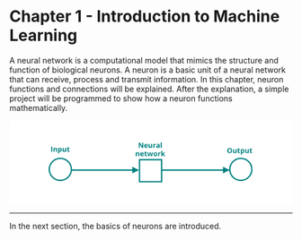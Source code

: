 <style> .md-footer__link--prev:not([hidden]) { display: none } </style>

# Chapter 1 - Introduction to Machine Learning

A neural network is a computational model that mimics the structure and function of biological neurons. A neuron is a basic unit of a neural network that can receive, process and transmit information. In this chapter, neuron functions and connections will be explained. After the explanation, a simple project will be programmed to show how a neuron functions mathematically.

![Neural network structure](../assets/images/neural_network_structure.png)

---

In the next section, the basics of neurons are introduced.

<!-- A neuron consists of three main components: an input layer, an activation function and an output layer. The input layer receives signals from other neurons or external sources, such as images texts, or numbers. The activation function determines whether the neuron should fire or not based on the input signals. The output layer sends the firing signal to other neurons or to the final output of the network.

The activation function can be a simple threshold function that fires if the input signals exceed a certain value, or a more complex function that can capture nonlinear relationships between inputs and outputs. Some common activation functions are sigmoid, tanh, ReLU and softmax, which will be covered in later chapters.

A neural network is composed of many neurons arranged in layers. The first layer is called the input layer, which receives the raw data. The last layer is called the output layer, which produces the final output of the network. The layers between the input and output layers are called hidden layers, which perform intermediate computations and transformations. The number and size of hidden layers determine the complexity and capacity of the network.

The connections between neurons are called weights, which represent how strongly one neuron influences another. The weights are learned during the training process of the network, where the network adjusts its weights to minimize the error between its output and the desired output. The learning process can be supervised, where the network is given labeled data and feedback, or unsupervised, where the network learns from unlabeled data and self-organization. -->